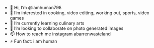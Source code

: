 - 👋 Hi, I’m @iamhuman798
- 👀 I’m interested in cooking, video editing, working out, sports, video games
- 🌱 I’m currently learning culinary arts
- 💞️ I’m looking to collaborate on photo generated images
- 📫 How to reach me instagram abarrenwasteland
- ⚡ Fun fact: i am human

<!---
iamhuman798/iamhuman798 is a ✨ special ✨ repository because its `README.md` (this file) appears on your GitHub profile.
You can click the Preview link to take a look at your changes.
--->
